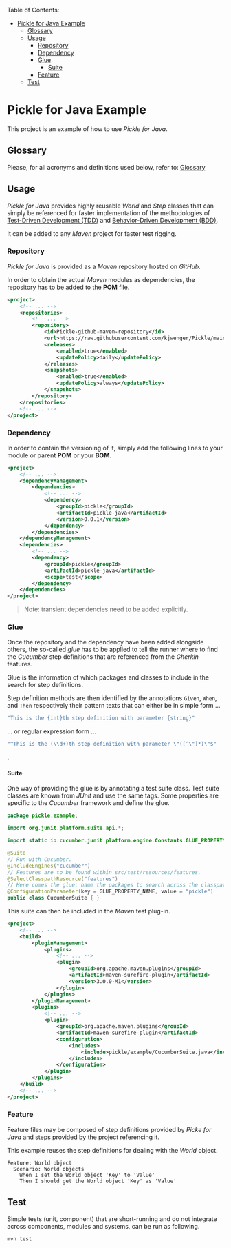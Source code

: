 Table of Contents:

<!-- TOC -->
* [Pickle for Java Example](#pickle-for-java-example)
  * [Glossary](#glossary)
  * [Usage](#usage)
    * [Repository](#repository)
    * [Dependency](#dependency)
    * [Glue](#glue)
      * [Suite](#suite)
    * [Feature](#feature)
  * [Test](#test)
<!-- TOC -->

# Pickle for Java Example
This project is an example of how to use *Pickle for Java*.

## Glossary
Please, for all acronyms and definitions used below, refer to:
[Glossary](../Glossary.md)

## Usage
*Pickle for Java* provides highly reusable *World* and *Step* classes
that can simply be referenced for faster implementation of the methodologies of
[Test-Driven Development (TDD)](
https://en.wikipedia.org/wiki/Test-driven_development) and
[Behavior-Driven Development (BDD)](
https://en.wikipedia.org/wiki/Behavior-driven_development).

It can be added to any *Maven* project for faster test rigging.

### Repository
*Pickle for Java* is provided as a *Maven* repository hosted on *GitHub*.

In order to obtain the actual *Maven* modules as dependencies,
the repository has to be added to the **POM** file.

```xml
<project>
    <!-- ... -->
    <repositories>
        <!-- ... -->
        <repository>
            <id>Pickle-github-maven-repository</id>
            <url>https://raw.githubusercontent.com/kjwenger/Pickle/main/java/mvn-repository/</url>
            <releases>
                <enabled>true</enabled>
                <updatePolicy>daily</updatePolicy>
            </releases>
            <snapshots>
                <enabled>true</enabled>
                <updatePolicy>always</updatePolicy>
            </snapshots>
        </repository>
    </repositories>
    <!-- ... -->
</project>
```

### Dependency
In order to contain the versioning of it, simply add the following lines
to your module or parent **POM** or your **BOM**.

```xml
<project>
    <!-- ... -->
    <dependencyManagement>
        <dependencies>
            <!-- ... -->
            <dependency>
                <groupId>pickle</groupId>
                <artifactId>pickle-java</artifactId>
                <version>0.0.1</version>
            </dependency>
        </dependencies>
    </dependencyManagement>
    <dependencies>
        <!-- ... -->
        <dependency>
            <groupId>pickle</groupId>
            <artifactId>pickle-java</artifactId>
            <scope>test</scope>
        </dependency>
    </dependencies>
</project>
```

> Note: transient dependencies need to be added explicitly. 

### Glue
Once the repository and the dependency have been added alongside others,
the so-called *glue* has to be applied to tell the runner where to find the
*Cucumber* step definitions that are referenced from the *Gherkin* features.

Glue is the information of which packages and classes to include in the
search for step definitions.

Step definition methods are then identified by the annotations
`Given`, `When`, and `Then` respectively their pattern texts that can either be
in simple form ...
```java
"This is the {int}th step definition with parameter {string}"
```
... or regular expression form ...
```java
"^This is the (\\d+)th step definition with parameter \"([^\"]*)\"$"
```
.

#### Suite
One way of providing the glue is by annotating a test suite class.
Test suite classes are known from *JUnit* and use the same tags.
Some properties are specific to the *Cucumber* framework and define the glue.

```java
package pickle.example;

import org.junit.platform.suite.api.*;

import static io.cucumber.junit.platform.engine.Constants.GLUE_PROPERTY_NAME;

@Suite
// Run with Cucumber.
@IncludeEngines("cucumber")
// Features are to be found within src/test/resources/features.
@SelectClasspathResource("features")
// Here comes the glue: name the packages to search across the classpath.
@ConfigurationParameter(key = GLUE_PROPERTY_NAME, value = "pickle")
public class CucumberSuite { }
```

This suite can then be included in the *Maven* test plug-in.

```xml
<project>
    <!-- ... -->
    <build>
        <pluginManagement>
            <plugins>
                <!-- ... -->
                <plugin>
                    <groupId>org.apache.maven.plugins</groupId>
                    <artifactId>maven-surefire-plugin</artifactId>
                    <version>3.0.0-M1</version>
                </plugin>
            </plugins>
        </pluginManagement>
        <plugins>
            <!-- ... -->
            <plugin>
                <groupId>org.apache.maven.plugins</groupId>
                <artifactId>maven-surefire-plugin</artifactId>
                <configuration>
                    <includes>
                        <include>pickle/example/CucumberSuite.java</include>
                    </includes>
                </configuration>
            </plugin>
        </plugins>
    </build>
    <!-- ... -->
</project>
```

### Feature
Feature files may be composed of step definitions provided by *Picke for Java*
and steps provided by the project referencing it.

This example reuses the step definitions for dealing with the *World* object.

```gherkin
Feature: World object
  Scenario: World objects
    When I set the World object 'Key' to 'Value'
    Then I should get the World object 'Key' as 'Value'
```

## Test
Simple tests (unit, component) that are short-running and do not
integrate across components, modules and systems, can be run as following.

```shell
mvn test
```
